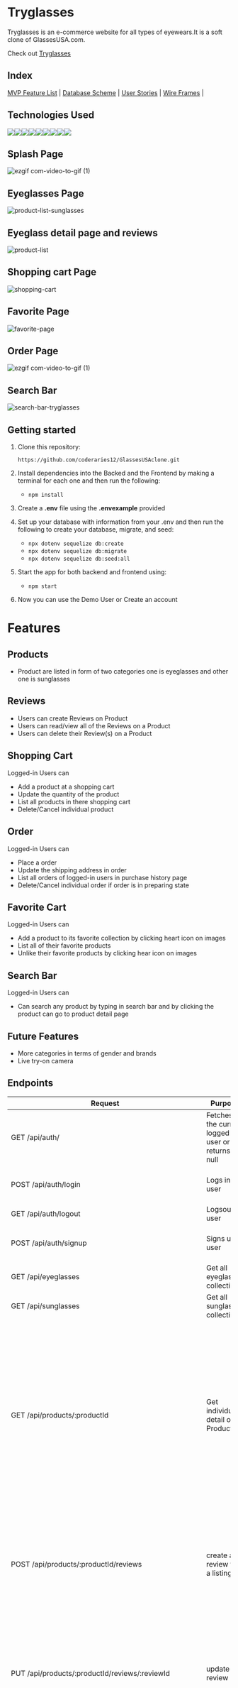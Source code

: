 # Tryglasses
      
Tryglasses is an e-commerce website for all types of eyewears.It is a soft clone of GlassesUSA.com. 

Check out [Tryglasses](https://tryglasses.onrender.com/) 

## Index

[MVP Feature List](https://github.com/coderaries12/GlassesUSAclone/wiki) |
[Database Scheme](https://github.com/coderaries12/GlassesUSAclone/wiki/Database-Schema) |
[User Stories](https://github.com/coderaries12/GlassesUSAclone/wiki/User-Stories) |
[Wire Frames](https://github.com/coderaries12/GlassesUSAclone/wiki/Wireframes) |

## Technologies Used

<img src="https://img.shields.io/badge/JavaScript-323330?style=for-the-badge&logo=javascript&logoColor=F7DF1E" /><img src="https://img.shields.io/badge/Node.js-339933?style=for-the-badge&logo=nodedotjs&logoColor=white" /><img src="https://img.shields.io/badge/Express.js-000000?style=for-the-badge&logo=express&logoColor=white" /><img src="https://img.shields.io/badge/PostgreSQL-316192?style=for-the-badge&logo=postgresql&logoColor=white" /><img src="https://img.shields.io/badge/HTML5-E34F26?style=for-the-badge&logo=html5&logoColor=white" /><img src="https://img.shields.io/badge/CSS3-1572B6?style=for-the-badge&logo=css3&logoColor=white" /><img src="https://img.shields.io/badge/React-20232A?style=for-the-badge&logo=react&logoColor=61DAFB" /><img src="https://img.shields.io/badge/Redux-593D88?style=for-the-badge&logo=redux&logoColor=white" /><img src="https://img.shields.io/badge/GitHub-100000?style=for-the-badge&logo=github&logoColor=white" />

## Splash Page
![ezgif com-video-to-gif (1)](https://github.com/coderaries12/GlassesUSAclone/assets/30429957/3fbf154b-9166-45df-8e35-bdb2128baee0)


## Eyeglasses Page
![product-list-sunglasses](https://github.com/coderaries12/GlassesUSAclone/assets/30429957/24df12f5-3d9f-4b3f-93d6-57b1a83f49ec)


## Eyeglass detail page and reviews
![product-list](https://github.com/coderaries12/GlassesUSAclone/assets/30429957/832b3a46-1a41-4251-817e-d4959b34ae87)


## Shopping cart Page
![shopping-cart](https://github.com/coderaries12/GlassesUSAclone/assets/30429957/edfb39a7-d0e5-4268-b4dd-150246692080)


## Favorite Page
![favorite-page](https://github.com/coderaries12/GlassesUSAclone/assets/30429957/f360553e-ba49-4afe-af1a-30ed40dd4277)


## Order Page
![ezgif com-video-to-gif (1)](https://github.com/coderaries12/GlassesUSAclone/assets/30429957/dcd029a9-dfef-4b7f-9edf-9a589c95dd86)


## Search Bar
![search-bar-tryglasses](https://github.com/coderaries12/GlassesUSAclone/assets/30429957/d5630cc3-1c37-4dd6-8df9-a2e078b57af9)



## Getting started
1. Clone this repository:

   `
   https://github.com/coderaries12/GlassesUSAclone.git
   `
2. Install dependencies into the Backed and the Frontend by making a terminal for each one and then run the following:

   * `npm install`

3. Create a **.env** file using the **.envexample** provided 

4. Set up your database with information from your .env and then run the following to create your database, migrate, and seed: 
 
   * `npx dotenv sequelize db:create`
   * `npx dotenv sequelize db:migrate` 
   * `npx dotenv sequelize db:seed:all`

5. Start the app for both backend and frontend using:

   * `npm start`

6. Now you can use the Demo User or Create an account

# Features 

## Products
* Product are listed in form of two categories one is eyeglasses and other one is sunglasses

## Reviews
* Users can create Reviews on Product 
* Users can read/view all of the Reviews on a Product
* Users can delete their Review(s) on a Product

## Shopping Cart
Logged-in Users can
* Add a product at a shopping cart
* Update the quantity of the product
* List all products in there shopping cart
* Delete/Cancel individual product

## Order
Logged-in Users can
* Place a order
* Update the shipping address in order
* List all orders of logged-in users in purchase history page
* Delete/Cancel individual order if order is in preparing state
  
## Favorite Cart
Logged-in Users can
* Add a product to its favorite collection by clicking heart icon on images
* List all of their favorite products
* Unlike their favorite products by clicking hear icon on images

## Search Bar
Logged-in Users can
* Can search any product by typing in search bar and by clicking the product can go to product detail page


## Future Features
* More categories in terms of gender and brands
* Live try-on camera
  

## Endpoints
| Request | Purpose | Return Value 
--------- | ------- | ----------- 
GET /api/auth/ | Fetches the current logged in user or returns null | { id: int, username: STRING, email: STRING } |
POST /api/auth/login | Logs in user | { id: INT, username: STRING, email: STRING } |
GET /api/auth/logout | Logsout user | {'message': 'User logged out'} |
POST /api/auth/signup | Signs up user | { id: INT, username: STRING, email: STRING } |
GET /api/eyeglasses | Get all eyeglasses collection | { id: INT, title: STRING, price: INT} |
GET /api/sunglasses | Get all sunglasses collection | { id: INT, title: STRING, price: INT} |
GET /api/products/:productId | Get individual detail of Product | { id: INT, userId: INT, title: STRING, price: INT, size: STRING, frameType: STRING, frameColor: STRING, frameMaterial: STRING, frameShape: STRING, previewImage: STRING, images: ARRAY, user: OBJECT, reviews: ARRAY, Description: STRING, type: STRING } |
POST /api/products/:productId/reviews | create a review for a listing | { id: INT, productId: INT, userId: INT, reviewTitle: STRING, quality: STRING, fit: STRING, style: STRING, review: STRING, stars: INT, reviewImage: STRING }
PUT /api/products/:productId/reviews/:reviewId | update a review | { id: INT, productId: INT, userId: INT, reviewTitle: STRING, quality: STRING, fit: STRING, style: STRING, review: STRING, stars: INT, reviewImage: STRING  }
DELETE /api/products/:productId/reviews/:reviewId | delete a review | { "message": "Review succesfully deleted" }
GET /api/favorites | Listing of favorite items of a user | { user_id: INT, product_id: INT, title: STRING, description: STRING, frameType: STRING, price: INT, previewImages: STRING, size: STRING, type: STRING,  }
POST /api/users/:userId/favorites/products/:productId | Add the product to favorite collection | { id: INT, username: STRING, email: STRING, user_favorites: ARRAY }
DELETE /api/users/:userId/favorites/products/:productId  | Remove the product from favorite | { id: INT, username: STRING, email: STRING, user_favorites: ARRAY  }
GET /api/shoppingcart | Listing of items to shopping cart page | { userId: INT, productId: INT, title: STRING, description: STRING, frameType: STRING, price: INT, previewImages: STRING, size: STRING, type: STRING,  }
POST /api/users/userId/cart/products/:productId/:value | Add the product to shopping cart | { sessionId:userId, productId: INT, quantity: INT }
PUT /api/users/userId/cart/products/:productId/:cartId/:value | Edit the quantity of the product to shopping cart | {sessionId:userId, productId: INT, quantity: INT}
DELETE /api/users/userId/cart/products/:productId/:cartId/:value | Delete the product from shopping cart | {sessionId:userId, productId: INT, quantity: INT }
POST /api/orders/new | Place the order | { id: INT, fullname: STRING, email: STRING, phone:INT,city: STRING, state: STRING  }
GET /api/orders/:orderId | Listing of cart items to order review page | { cart_items: ARRAY, title: STRING, price: INT, previewImages: STRING  }
PUT /api/orders/:orderId | Edit the shipping address to order | {orderId:INT, fullname: STRING, email: STRING, phone:INT,city: STRING, state: STRING }
DELETE /api/orders/:orderId | Delete the order from purchase history page | {orderId:INT }
GET /api/purchase-history | Listing of all orders placed by logged-in user | { order_number: INT, order_date: INT, order_status: STRING, title: INT, previewImages: STRING, price: INT  }






            



   









